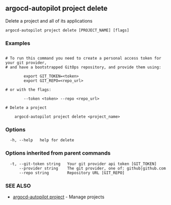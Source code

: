 ## argocd-autopilot project delete

Delete a project and all of its applications

```
argocd-autopilot project delete [PROJECT_NAME] [flags]
```

### Examples

```

# To run this command you need to create a personal access token for your git provider,
# and have a bootstrapped GitOps repository, and provide them using:
    
        export GIT_TOKEN=<token>
        export GIT_REPO=<repo_url>

# or with the flags:
    
        --token <token> --repo <repo_url>
        
# Delete a project
    
    argocd-autopilot project delete <project_name>

```

### Options

```
  -h, --help   help for delete
```

### Options inherited from parent commands

```
  -t, --git-token string   Your git provider api token [GIT_TOKEN]
      --provider string    The git provider, one of: github|github.com
      --repo string        Repository URL [GIT_REPO]
```

### SEE ALSO

* [argocd-autopilot project](argocd-autopilot_project.md)	 - Manage projects

